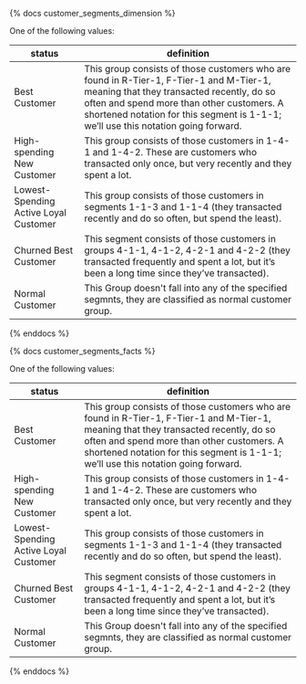 {% docs customer_segments_dimension %}

One of the following values: 

| status         | definition                                       |
|----------------|--------------------------------------------------|
| Best Customer     | This group consists of those customers who are found in R-Tier-1, F-Tier-1 and M-Tier-1, meaning that they transacted recently, do so often and spend more than other customers. A shortened notation for this segment is 1-1-1; we’ll use this notation going forward.   |
| High-spending New Customer   | This group consists of those customers in 1-4-1 and 1-4-2. These are customers who transacted only once, but very recently and they spent a lot.   |
| Lowest-Spending Active Loyal Customer    | This group consists of those customers in segments 1-1-3 and 1-1-4 (they transacted recently and do so often, but spend the least).    |
| Churned Best Customer    | This segment consists of those customers in groups 4-1-1, 4-1-2, 4-2-1 and 4-2-2 (they transacted frequently and spent a lot, but it’s been a long time since they’ve transacted). |
| Normal Customer       | This Group doesn't fall into any of the specified segmnts, they are classified as normal customer group.  |

{% enddocs %}

{% docs customer_segments_facts %}

One of the following values: 

| status         | definition                                       |
|----------------|--------------------------------------------------|
| Best Customer     | This group consists of those customers who are found in R-Tier-1, F-Tier-1 and M-Tier-1, meaning that they transacted recently, do so often and spend more than other customers. A shortened notation for this segment is 1-1-1; we’ll use this notation going forward.   |
| High-spending New Customer   | This group consists of those customers in 1-4-1 and 1-4-2. These are customers who transacted only once, but very recently and they spent a lot.   |
| Lowest-Spending Active Loyal Customer    | This group consists of those customers in segments 1-1-3 and 1-1-4 (they transacted recently and do so often, but spend the least).    |
| Churned Best Customer    | This segment consists of those customers in groups 4-1-1, 4-1-2, 4-2-1 and 4-2-2 (they transacted frequently and spent a lot, but it’s been a long time since they’ve transacted). |
| Normal Customer       | This Group doesn't fall into any of the specified segmnts, they are classified as normal customer group.  |

{% enddocs %}